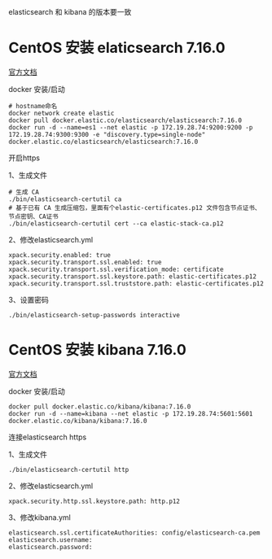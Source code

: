 elasticsearch 和 kibana 的版本要一致
# CentOS 安装 elaticsearch 7.16.0 
[官方文档](https://www.elastic.co/guide/en/elasticsearch/reference/7.16/rpm.html#rpm-repo)  

docker 安装/启动
```
# hostname命名
docker network create elastic
docker pull docker.elastic.co/elasticsearch/elasticsearch:7.16.0
docker run -d --name=es1 --net elastic -p 172.19.28.74:9200:9200 -p 172.19.28.74:9300:9300 -e "discovery.type=single-node" docker.elastic.co/elasticsearch/elasticsearch:7.16.0
```

开启https  

1、生成文件  
```
# 生成 CA
./bin/elasticsearch-certutil ca
# 基于已有 CA 生成压缩包，里面有个elastic-certificates.p12 文件包含节点证书、节点密钥、CA证书
./bin/elasticsearch-certutil cert --ca elastic-stack-ca.p12
```

2、修改elasticsearch.yml
```
xpack.security.enabled: true
xpack.security.transport.ssl.enabled: true
xpack.security.transport.ssl.verification_mode: certificate
xpack.security.transport.ssl.keystore.path: elastic-certificates.p12
xpack.security.transport.ssl.truststore.path: elastic-certificates.p12
```

3、设置密码
```
./bin/elasticsearch-setup-passwords interactive
```
# CentOS 安装 kibana 7.16.0  
[官方文档](https://www.elastic.co/guide/en/kibana/current/rpm.html)  
 
docker 安装/启动
```
docker pull docker.elastic.co/kibana/kibana:7.16.0
docker run -d --name=kibana --net elastic -p 172.19.28.74:5601:5601 docker.elastic.co/kibana/kibana:7.16.0
```

连接elasticsearch https  

1、生成文件
```
./bin/elasticsearch-certutil http
```

2、修改elasticsearch.yml
```
xpack.security.http.ssl.keystore.path: http.p12
```

3、修改kibana.yml
```
elasticsearch.ssl.certificateAuthorities: config/elasticsearch-ca.pem
elasticsearch.username: 
elasticsearch.password: 
```
